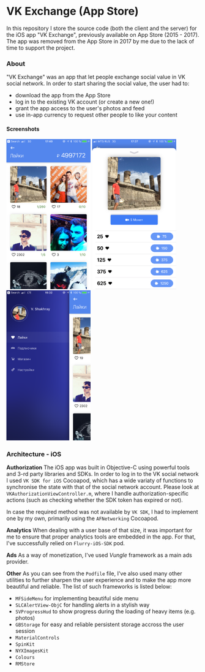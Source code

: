# VK Exchange (App Store)

In this repository I store the source code (both the client and the server) for the iOS app "VK Exchange", previously available on App Store (2015 - 2017). The app was removed from the App Store in 2017 by me due to the lack of time to support the project.

### About
"VK Exchange" was an app that let people exchange social value in VK social network. In order to start sharing the social value, the user had to:
* download the app from the App Store
* log in to the existing VK account (or create a new one!)
* grant the app access to the user's photos and feed
* use in-app currency to request other people to like your content

#### Screenshots

<img src="/Screenshots/1.PNG" width="220"/> <img src="/Screenshots/2.PNG" width="220"/> <img src="/Screenshots/3.PNG" width="220"/>

### Architecture - iOS

**Authorization**
The iOS app was built in Objective-C using powerful tools and 3-rd party libraries and SDKs. In order to log in to the VK social network I used `VK SDK for iOS` Cocoapod, which has a wide variaty of functions to synchronise the state with that of the social network account. Please look at `VKAuthorizationViewController.m`, where I handle authorization-specific actions (such as checking whether the SDK token has expired or not).

In case the required method was not available by `VK SDK`, I had to implement one by my own, primarily using the `AFNetworking` Cocoapod.

**Analytics**
When dealing with a user base of that size, it was important for me to ensure that proper analytics tools are embedded in the app. For that, I've successfully relied on `Flurry-iOS-SDK` pod.

**Ads**
As a way of monetization, I've used *Vungle* framework as a main ads provider.

**Other**
As you can see from the `Podfile` file, I've also used many other utilities to further sharpen the user experience and to make the app more beautiful and reliable. The list of such frameworks is listed below:

* `MFSideMenu` for implementing beautiful side menu
* `SLCAlertView-ObjC` for handling alerts in a stylish way
* `SVProgressHud` to show progress during the loading of heavy items (e.g. photos)
* `GBStorage` for easy and reliable persistent storage accross the user session
* `MaterialControls`
* `SpinKit`
* `NYXImagesKit`
* `Colours`
* `RMStore`




